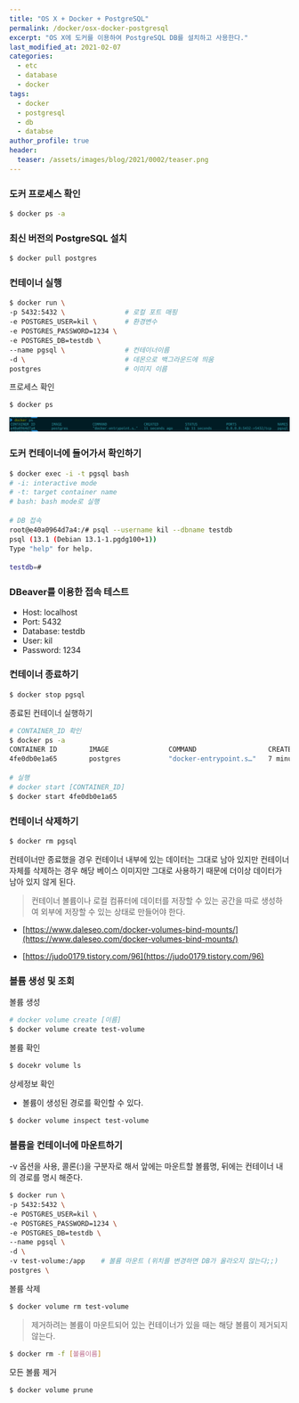 ```yaml
---
title: "OS X + Docker + PostgreSQL"
permalink: /docker/osx-docker-postgresql
excerpt: "OS X에 도커를 이용하여 PostgreSQL DB를 설치하고 사용한다."
last_modified_at: 2021-02-07
categories:
  - etc
  - database
  - docker
tags:
  - docker
  - postgresql
  - db
  - databse
author_profile: true
header:
  teaser: /assets/images/blog/2021/0002/teaser.png
---
```

### 도커 프로세스 확인

```bash
$ docker ps -a
```

### 최신 버전의 PostgreSQL 설치

```bash
$ docker pull postgres
```

### 컨테이너 실행

```bash
$ docker run \
-p 5432:5432 \               # 로컬 포트 매핑
-e POSTGRES_USER=kil \       # 환경변수
-e POSTGRES_PASSWORD=1234 \
-e POSTGRES_DB=testdb \
--name pgsql \               # 컨테이너이름
-d \                         # 데몬으로 백그라운드에 띄움
postgres                     # 이미지 이름

```

프로세스 확인

```bash
$ docker ps
```

![](/assets/images/blog/2021/0002/image01.png)

### 도커 컨테이너에 들어가서 확인하기

```bash
$ docker exec -i -t pgsql bash
# -i: interactive mode
# -t: target container name
# bash: bash mode로 실행

# DB 접속
root@e40a0964d7a4:/# psql --username kil --dbname testdb
psql (13.1 (Debian 13.1-1.pgdg100+1))
Type "help" for help.

testdb=#
```

### DBeaver를 이용한 접속 테스트

- Host: localhost
- Port: 5432
- Database: testdb
- User: kil
- Password: 1234

### 컨테이너 종료하기

```bash
$ docker stop pgsql
```

종료된 컨테이너 실행하기

```bash
# CONTAINER_ID 확인
$ docker ps -a
CONTAINER ID        IMAGE               COMMAND                  CREATED             STATUS              PORTS                    NAMES
4fe0db0e1a65        postgres            "docker-entrypoint.s…"   7 minutes ago       Up 4 seconds        0.0.0.0:5432->5432/tcp   pgsql

# 실행
# docker start [CONTAINER_ID]
$ docker start 4fe0db0e1a65
```

### 컨테이너 삭제하기

```bash
$ docker rm pgsql
```

컨테이너만 종료했을 경우 컨테이너 내부에 있는 데이터는 그대로 남아 있지만
컨테이너 자체를 삭제하는 경우 해당 베이스 이미지만 그대로 사용하기 때문에 더이상 데이터가 남아 있지 않게 된다.

> 컨테이너 볼륨이나 로컬 컴퓨터에 데이터를 저장할 수 있는 공간을 따로 생성하여 외부에 저장할 수 있는 상태로 만들어야 한다.

- [https://www.daleseo.com/docker-volumes-bind-mounts/](https://www.daleseo.com/docker-volumes-bind-mounts/)

- [https://judo0179.tistory.com/96](https://judo0179.tistory.com/96)

### 볼륨 생성 및 조회

볼륨 생성

```bash
# docker volume create [이름]
$ docker volume create test-volume
```

볼륨 확인

```bash
$ docekr volume ls
```

상세정보 확인

- 볼륨이 생성된 경로를 확인할 수 있다.

```bash
$ docker volume inspect test-volume
```

### 볼륨을 컨테이너에 마운트하기

-v 옵션을 사용, 콜론(:)을 구분자로 해서 앞에는 마운트할 볼륨명, 뒤에는 컨테이너 내의 경로를 명시 해준다.

```bash
$ docker run \
-p 5432:5432 \
-e POSTGRES_USER=kil \
-e POSTGRES_PASSWORD=1234 \
-e POSTGRES_DB=testdb \
--name pgsql \
-d \
-v test-volume:/app    # 볼륨 마운트 (위치를 변경하면 DB가 올라오지 않는다;;)
postgres \
```

볼륨 삭제

```bash
$ docker volume rm test-volume
```

> 제거하려는 볼륨이 마운트되어 있는 컨테이너가 있을 때는 해당 볼륨이 제거되지 않는다.

```bash
$ docker rm -f [볼륨이름]
```

모든 볼륨 제거

```bash
$ docker volume prune
```
